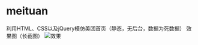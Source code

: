# meituan
利用HTML、CSS以及jQuery模仿美团首页（静态，无后台，数据为死数据）
效果图（长截图）
![效果](https://github.com/Gylllll/gyl_project/blob/master/index.png)
